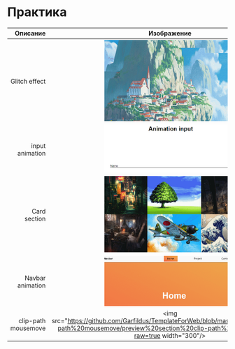 <h1>Практика</h1>

| Описание| Изображение |
|-------------:|:--------:|
|Glitch effect|<img src="https://github.com/Garfildus/TemplateForWeb/blob/master/image%20Glitch/preview%20Glitch.gif?raw=true" width="300"/> |
|input animation|<img src="https://github.com/Garfildus/TemplateForWeb/blob/master/input%20target%20animation/preview%20input-animation.gif?raw=true" width="300"/> |
|Card section|<img src="https://github.com/Garfildus/TemplateForWeb/blob/master/cards%20section%20with%20dialog-window/preview%20card-section.gif?raw=true" width="300"/> |
|Navbar animation|<img src="https://github.com/Garfildus/TemplateForWeb/blob/master/navbar%20animation%20select%20when%20scroll/preview%20navBar%20animation.gif?raw=true" width="300"/> |
|clip-path mousemove|<img src="https://github.com/Garfildus/TemplateForWeb/blob/master/section%20clip-path%20mousemove/preview%20section%20clip-path%20mousemove.gif?raw=true width="300"/> |
